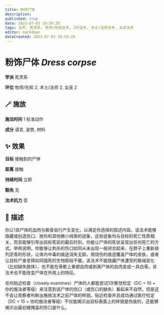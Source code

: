```yaml
---
title: 粉饰尸体
description: 
published: true
date: 2023-07-03 19:59:28
tags: 法术, 死灵系, 牧师/先知法术, 2环法术, 术士/法师法术, 女巫法术
editor: markdown
dateCreated: 2023-07-03 19:59:28
---
```


# **粉饰尸体** *Dress corpse*

**学派** 死灵系 

**环位** 牧师/先知 2, 术士/法师 2, 女巫 2

## 🪄 施放

**施法时间** 1 标准动作

**成分** 语言, 姿势, 材料

## ✨ 效果 

**目标** 接触到的尸体 

**距离** 接触  

**持续时间** 立即 

**豁免** 无

**法术抗力** 否

## 📖 描述

你让1具尸体的血肉与骸骨自行产生变化，以满足你选择的叙述内容。该法术能够隐藏或创造伤口、挫伤和其他微小线索的迹象，这些迹象均与目标的死亡性质相关，而且能够引导出目标死前的最后时刻，你能让尸体的死状呈现出任何死亡的方式。举例说明，你能够让刺杀的伤口如同从未出现一般闭合起来，在脖子上重新排列淤青的形状，让体内中毒的痕迹消失无踪，用烧伤的痕迹覆盖尸体的皮肤，或者让目标尸身变得如同饿死的生物那般干瘪。该法术不能隐藏尸体遭受的极端变化（比如缺失肢体），也不能在骨骸上重塑血肉或剥离尸体的血肉变成一具白骨。该法术也不能改变尸体在外观上的特征。

任何贴近检查（closely examines）尸体的人都能尝试1次察觉检定（DC = 10 + 你的施法者等级）来注意到该尸体的伤口（或伤口的缺失）看起来不自然，但是这不会让观察者判断出施放法术之前尸体的样貌。贴近检查并且成功通过医疗检定（DC = 15 + 你的施法者等级）不仅能揭示出目标表面上的样貌是伪装的，还能够揭示出最初被掩盖的伤口是什么。
    